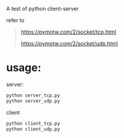 A test of python client-server

refer to 

> https://pymotw.com/2/socket/tcp.html
>
> https://pymotw.com/2/socket/udp.html

# usage:

server:

```bash
python server_tcp.py
python server_udp.py
```

client
```bash
python client_tcp.py
python client_udp.py
```